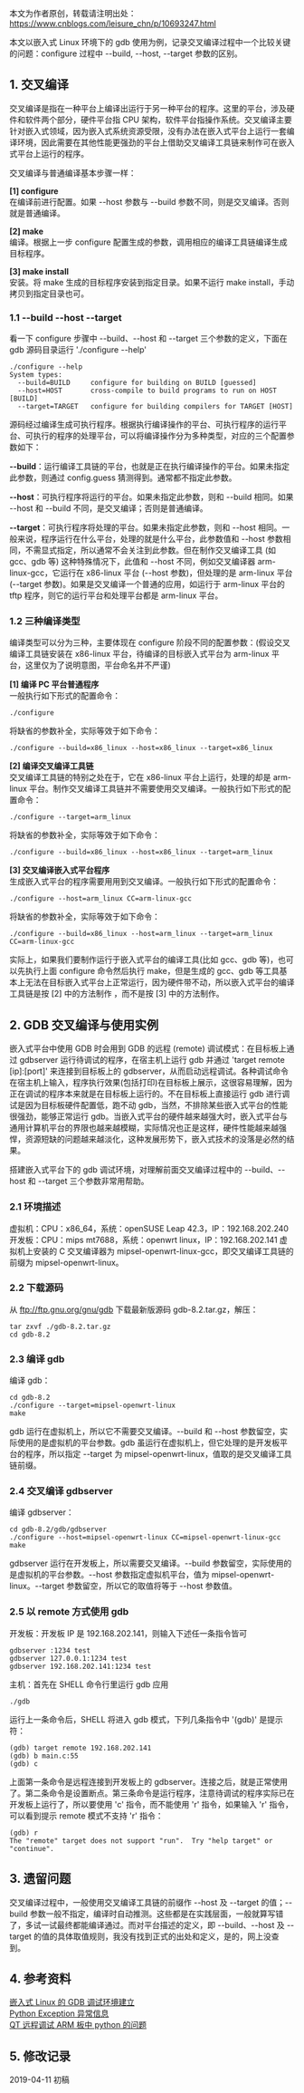本文为作者原创，转载请注明出处：<https://www.cnblogs.com/leisure_chn/p/10693247.html>  

本文以嵌入式 Linux 环境下的 gdb 使用为例，记录交叉编译过程中一个比较关键的问题：configure 过程中 --build, --host, --target 参数的区别。

## 1. 交叉编译  
交叉编译是指在一种平台上编译出运行于另一种平台的程序。这里的平台，涉及硬件和软件两个部分，硬件平台指 CPU 架构，软件平台指操作系统。交叉编译主要针对嵌入式领域，因为嵌入式系统资源受限，没有办法在嵌入式平台上运行一套编译环境，因此需要在其他性能更强劲的平台上借助交叉编译工具链来制作可在嵌入式平台上运行的程序。

交叉编译与普通编译基本步骤一样：

**[1] configure**  
在编译前进行配置。如果 --host 参数与 --build 参数不同，则是交叉编译。否则就是普通编译。

**[2] make**  
编译。根据上一步 configure 配置生成的参数，调用相应的编译工具链编译生成目标程序。

**[3] make install**  
安装。将 make 生成的目标程序安装到指定目录。如果不运行 make install，手动拷贝到指定目录也可。

### 1.1 --build --host --target  
看一下 configure 步骤中 --build、--host 和 --target 三个参数的定义，下面在 gdb 源码目录运行 './configure --help'
```
./configure --help
System types:
  --build=BUILD     configure for building on BUILD [guessed]
  --host=HOST       cross-compile to build programs to run on HOST [BUILD]
  --target=TARGET   configure for building compilers for TARGET [HOST]
```
源码经过编译生成可执行程序。根据执行编译操作的平台、可执行程序的运行平台、可执行的程序的处理平台，可以将编译操作分为多种类型，对应的三个配置参数如下：

**--build**：运行编译工具链的平台，也就是正在执行编译操作的平台。如果未指定此参数，则通过 config.guess 猜测得到。通常都不指定此参数。  

**--host**：可执行程序将运行的平台。如果未指定此参数，则和 --build 相同。如果 --host 和 --build 不同，是交叉编译；否则是普通编译。

**--target**：可执行程序将处理的平台。如果未指定此参数，则和 --host 相同。一般来说，程序运行在什么平台，处理的就是什么平台，此参数值和 --host 参数相同，不需显式指定，所以通常不会关注到此参数。但在制作交叉编译工具 (如 gcc、gdb 等) 这种特殊情况下，此值和 --host 不同，例如交叉编译器 arm-linux-gcc，它运行在 x86-linux 平台 (--host 参数)，但处理的是 arm-linux 平台 (--target 参数)。如果是交叉编译一个普通的应用，如运行于 arm-linux 平台的 tftp 程序，则它的运行平台和处理平台都是 arm-linux 平台。

### 1.2 三种编译类型  
编译类型可以分为三种，主要体现在  configure 阶段不同的配置参数：(假设交叉编译工具链安装在 x86-linux 平台，待编译的目标嵌入式平台为 arm-linux 平台，这里仅为了说明意图，平台命名并不严谨)  

**[1] 编译 PC 平台普通程序**  
一般执行如下形式的配置命令：
```
./configure
```
将缺省的参数补全，实际等效于如下命令：
```
./configure --build=x86_linux --host=x86_linux --target=x86_linux
```

**[2] 编译交叉编译工具链**  
交叉编译工具链的特别之处在于，它在 x86-linux 平台上运行，处理的却是 arm-linux 平台。制作交叉编译工具链并不需要使用交叉编译。一般执行如下形式的配置命令：
```
./configure --target=arm_linux
```
将缺省的参数补全，实际等效于如下命令：
```
./configure --build=x86_linux --host=x86_linux --target=arm_linux
```

**[3] 交叉编译嵌入式平台程序**  
生成嵌入式平台的程序需要用用到交叉编译。一般执行如下形式的配置命令：
```
./configure --host=arm_linux CC=arm-linux-gcc
```
将缺省的参数补全，实际等效于如下命令：
```
./configure --build=x86_linux --host=arm_linux --target=arm_linux CC=arm-linux-gcc
```
实际上，如果我们要制作运行于嵌入式平台的编译工具(比如 gcc、gdb 等)，也可以先执行上面 configure 命令然后执行 make，但是生成的 gcc、gdb 等工具基本上无法在目标嵌入式平台上正常运行，因为硬件带不动，所以嵌入式平台的编译工具链是按 [2] 中的方法制作 ，而不是按 [3] 中的方法制作。

## 2. GDB 交叉编译与使用实例  

嵌入式平台中使用 GDB 时会用到 GDB 的远程 (remote) 调试模式：在目标板上通过 gdbserver 运行待调试的程序，在宿主机上运行 gdb 并通过 'target remote [ip]:[port]' 来连接到目标板上的 gdbserver，从而启动远程调试。各种调试命令在宿主机上输入，程序执行效果(包括打印)在目标板上展示，这很容易理解，因为正在调试的程序本来就是在目标板上运行的。不在目标板上直接运行 gdb 进行调试是因为目标板硬件配置低，跑不动 gdb，当然，不排除某些嵌入式平台的性能很强劲，能够正常运行 gdb。当嵌入式平台的硬件越来越强大时，嵌入式平台与通用计算机平台的界限也越来越模糊，实际情况也正是这样，硬件性能越来越强悍，资源短缺的问题越来越淡化，这种发展形势下，嵌入式技术的没落是必然的结果。

搭建嵌入式平台下的 gdb 调试环境，对理解前面交叉编译过程中的 --build、--host 和 --target 三个参数非常用帮助。 

### 2.1 环境描述  
虚拟机：CPU：x86_64，系统：openSUSE Leap 42.3，IP：192.168.202.240
开发板：CPU：mips mt7688，系统：openwrt linux，IP：192.168.202.141
虚拟机上安装的 C 交叉编译器为 mipsel-openwrt-linux-gcc，即交叉编译工具链的前缀为 mipsel-openwrt-linux。

### 2.2 下载源码  
从 <ftp://ftp.gnu.org/gnu/gdb> 下载最新版源码 gdb-8.2.tar.gz，解压：
```
tar zxvf ./gdb-8.2.tar.gz
cd gdb-8.2
```

### 2.3 编译 gdb  
编译 gdb：
```
cd gdb-8.2
./configure --target=mipsel-openwrt-linux
make
```
gdb 运行在虚拟机上，所以它不需要交叉编译。--build 和 --host 参数留空，实际使用的是虚拟机的平台参数。gdb 虽运行在虚拟机上，但它处理的是开发板平台的程序，所以指定 --target 为 mipsel-openwrt-linux，值取的是交叉编译工具链前缀。

### 2.4 交叉编译 gdbserver  
编译 gdbserver：
```
cd gdb-8.2/gdb/gdbserver
./configure --host=mipsel-openwrt-linux CC=mipsel-openwrt-linux-gcc
make
```
gdbserver 运行在开发板上，所以需要交叉编译。--build 参数留空，实际使用的是虚拟机的平台参数。--host 参数指定虚拟机平台，值为 mipsel-openwrt-linux。--target 参数留空，所以它的取值将等于 --host 参数值。

### 2.5 以 remote 方式使用 gdb  
开发板：开发板 IP 是 192.168.202.141，则输入下述任一条指令皆可
```shell
gdbserver :1234 test
gdbserver 127.0.0.1:1234 test
gdbserver 192.168.202.141:1234 test
```

主机：首先在 SHELL 命令行里运行 gdb 应用
```shell
./gdb
```
运行上一条命令后，SHELL 将进入 gdb 模式，下列几条指令中 '(gdb)' 是提示符：
```shell
(gdb) target remote 192.168.202.141
(gdb) b main.c:55
(gdb) c
```
上面第一条命令是远程连接到开发板上的 gdbserver。连接之后，就是正常使用了。第二条命令是设置断点。第三条命令是运行程序，注意待调试的程序实际已在开发板上运行了，所以要使用 'c' 指令，而不能使用 'r' 指令，如果输入 'r' 指令，可以看到提示 remote 模式不支持 'r' 指令：
```shell
(gdb) r
The "remote" target does not support "run".  Try "help target" or "continue".
```

## 3. 遗留问题  
交叉编译过程中，一般使用交叉编译工具链的前缀作 --host 及 --target 的值；--build 参数一般不指定，编译时自动推测。这些都是在实践层面，一般就算写错了，多试一试最终都能编译通过。而对平台描述的定义，即 --build、--host 及 --target 的值的具体取值规则，我没有找到正式的出处和定义，是的，网上没查到。

## 4. 参考资料  
[嵌入式 Linux 的 GDB 调试环境建立](http://blog.chinaunix.net/uid-23780428-id-3212367.html)  
[Python Exception 异常信息](https://blog.csdn.net/this_is_me_anyway/article/details/89160748)  
[QT 远程调试 ARM 板中 python 的问题](https://blog.csdn.net/z526882183/article/details/78805811)  

## 5. 修改记录  
2019-04-11  初稿  